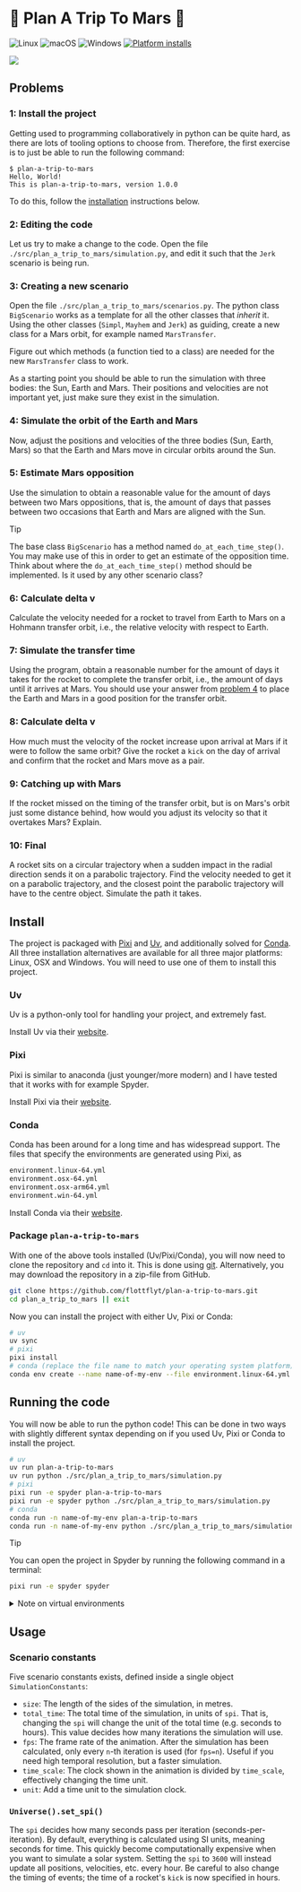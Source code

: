# :rocket: Plan A Trip To Mars :rocket:

![Linux](https://img.shields.io/badge/Linux-%23.svg?logo=linux&color=FCC624&logoColor=black)
![macOS](https://img.shields.io/badge/macOS-%23.svg?logo=apple&color=000000&logoColor=white)
![Windows](https://img.shields.io/badge/Windows-%23.svg?logo=windows&color=0078D6&logoColor=white)
[![Platform installs](https://github.com/flottflyt/plan-a-trip-to-mars/actions/workflows/installs.yml/badge.svg)](https://github.com/flottflyt/plan-a-trip-to-mars/actions/workflows/installs.yml)

![](assets/animation.gif)

## Problems

### 1: Install the project

Getting used to programming collaboratively in python can be quite hard, as there are
lots of tooling options to choose from. Therefore, the first exercise is to just be able
to run the following command:

```console
$ plan-a-trip-to-mars
Hello, World!
This is plan-a-trip-to-mars, version 1.0.0
```

To do this, follow the [installation](#install) instructions below.

### 2: Editing the code

Let us try to make a change to the code. Open the file
`./src/plan_a_trip_to_mars/simulation.py`, and edit it such that the `Jerk` scenario is
being run.

### 3: Creating a new scenario

Open the file `./src/plan_a_trip_to_mars/scenarios.py`. The python class `BigScenario`
works as a template for all the other classes that _inherit_ it. Using the other classes
(`Simpl`, `Mayhem` and `Jerk`) as guiding, create a new class for a Mars orbit, for
example named `MarsTransfer`.

Figure out which methods (a function tied to a class) are needed for the new
`MarsTransfer` class to work.

As a starting point you should be able to run the simulation with three bodies: the Sun,
Earth and Mars. Their positions and velocities are not important yet, just make sure
they exist in the simulation.

### 4: Simulate the orbit of the Earth and Mars

Now, adjust the positions and velocities of the three bodies (Sun, Earth, Mars) so that
the Earth and Mars move in circular orbits around the Sun.

### 5: Estimate Mars opposition

Use the simulation to obtain a reasonable value for the amount of days between two Mars
oppositions, that is, the amount of days that passes between two occasions that Earth
and Mars are aligned with the Sun.

> [!TIP]
>
> The base class `BigScenario` has a method named `do_at_each_time_step()`. You may make
> use of this in order to get an estimate of the opposition time. Think about where the
> `do_at_each_time_step()` method should be implemented. Is it used by any other
> scenario class?

### 6: Calculate delta v

Calculate the velocity needed for a rocket to travel from Earth to Mars on a Hohmann
transfer orbit, i.e., the relative velocity with respect to Earth.

### 7: Simulate the transfer time

Using the program, obtain a reasonable number for the amount of days it takes for the
rocket to complete the transfer orbit, i.e., the amount of days until it arrives at
Mars. You should use your answer from
[problem 4](#4-simulate-the-orbit-of-the-earth-and-mars) to place the Earth and Mars in
a good position for the transfer orbit.

### 8: Calculate delta v

How much must the velocity of the rocket increase upon arrival at Mars if it were to
follow the same orbit? Give the rocket a `kick` on the day of arrival and confirm that
the rocket and Mars move as a pair.

### 9: Catching up with Mars

If the rocket missed on the timing of the transfer orbit, but is on Mars's orbit just
some distance behind, how would you adjust its velocity so that it overtakes Mars?
Explain.

### 10: Final

A rocket sits on a circular trajectory when a sudden impact in the radial direction
sends it on a parabolic trajectory. Find the velocity needed to get it on a parabolic
trajectory, and the closest point the parabolic trajectory will have to the centre
object. Simulate the path it takes.

## Install

The project is packaged with [Pixi] and [Uv], and additionally solved for [Conda]. All
three installation alternatives are available for all three major platforms: Linux, OSX
and Windows. You will need to use one of them to install this project.

### Uv

Uv is a python-only tool for handling your project, and extremely fast.

Install Uv via their [website](https://docs.astral.sh/uv/getting-started/installation/).

### Pixi

Pixi is similar to anaconda (just younger/more modern) and I have tested that it works
with for example Spyder.

Install Pixi via their [website](https://pixi.sh/latest/#installation).

### Conda

Conda has been around for a long time and has widespread support. The files that specify
the environments are generated using Pixi, as

```txt
environment.linux-64.yml
environment.osx-64.yml
environment.osx-arm64.yml
environment.win-64.yml
```

Install Conda via their
[website](https://docs.conda.io/projects/conda/en/stable/user-guide/install/index.html).

### Package `plan-a-trip-to-mars`

With one of the above tools installed (Uv/Pixi/Conda), you will now need to clone the
repository and `cd` into it. This is done using [git]. Alternatively, you may download
the repository in a zip-file from GitHub.

```bash
git clone https://github.com/flottflyt/plan-a-trip-to-mars.git
cd plan_a_trip_to_mars || exit
```

Now you can install the project with either Uv, Pixi or Conda:

```bash
# uv
uv sync
# pixi
pixi install
# conda (replace the file name to match your operating system platform)
conda env create --name name-of-my-env --file environment.linux-64.yml
```

## Running the code

You will now be able to run the python code! This can be done in two ways with slightly
different syntax depending on if you used Uv, Pixi or Conda to install the project.

```bash
# uv
uv run plan-a-trip-to-mars
uv run python ./src/plan_a_trip_to_mars/simulation.py
# pixi
pixi run -e spyder plan-a-trip-to-mars
pixi run -e spyder python ./src/plan_a_trip_to_mars/simulation.py
# conda
conda run -n name-of-my-env plan-a-trip-to-mars
conda run -n name-of-my-env python ./src/plan_a_trip_to_mars/simulation.py
```

> [!TIP]
>
> You can open the project in Spyder by running the following command in a terminal:
>
> ```bash
> pixi run -e spyder spyder
> ```

<details>
<summary>Note on virtual environments</summary>

When working on a python project, the best practice is to work inside a virtual
environment. This can be confusing to begin with, but the pros massively outweighs the
cons. Many programs exist that creates and manages virtual environments, and both Pixi
and Uv will do this automatically for you!

Many good alternatives for working with python using virtual environments exist. Pick
your favourite and learn how to use it.

</details>

## Usage

### Scenario constants

Five scenario constants exists, defined inside a single object `SimulationConstants`:

- `size`: The length of the sides of the simulation, in metres.
- `total_time`: The total time of the simulation, in units of `spi`. That is, changing
  the `spi` will change the unit of the total time (e.g. seconds to hours). This value
  decides how many iterations the simulation will use.
- `fps`: The frame rate of the animation. After the simulation has been calculated, only
  every `n`-th iteration is used (for `fps=n`). Useful if you need high temporal
  resolution, but a faster simulation.
- `time_scale`: The clock shown in the animation is divided by `time_scale`, effectively
  changing the time unit.
- `unit`: Add a time unit to the simulation clock.

### `Universe().set_spi()`

The `spi` decides how many seconds pass per iteration (seconds-per-iteration). By
default, everything is calculated using SI units, meaning seconds for time. This quickly
become computationally expensive when you want to simulate a solar system. Setting the
`spi` to `3600` will instead update all positions, velocities, etc. every hour. Be
careful to also change the timing of events; the time of a rocket's `kick` is now
specified in hours.

[conda]: https://docs.conda.io/en/latest/index.html
[git]: https://git-scm.com/
[pixi]: https://pixi.sh/latest/
[uv]: https://docs.astral.sh/uv/
